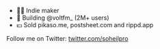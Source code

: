 - 👨‍💻 Indie maker
- 🚀 Building @voltfm_ (2M+ users)
- 💵 Sold pikaso.me, postsheet.com and rippd.app

Follow me on Twitter: [twitter.com/soheilpro](https://twitter.com/soheilpro)
